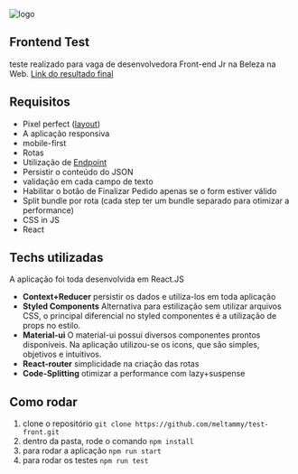 ![logo](https://res.cloudinary.com/beleza-na-web/image/upload/f_auto,fl_progressive,q_auto:eco/v1/blz/assets-store/0.0.262/images/store/1/logo_2x.png)

## Frontend Test
teste realizado para vaga de desenvolvedora Front-end Jr na Beleza na Web.
[Link do resultado final](http://meltammy-blznaweb.surge.sh/payment)
## Requisitos
- Pixel perfect ([layout](https://projects.invisionapp.com/prototype/font-test-cji0j0khf005c1t0132358e8k))
- A aplicação responsiva
- mobile-first
- Rotas
- Utilização de [Endpoint](http://www.mocky.io/v2/5b15c4923100004a006f3c07)
- Persistir o conteúdo do JSON
- validação em cada campo de texto
- Habilitar o botão de Finalizar Pedido apenas se o form estiver válido
- Split bundle por rota (cada step ter um bundle separado para otimizar a performance)
- CSS in JS
- React

## Techs utilizadas
A aplicação foi toda desenvolvida em React.JS
- **Context+Reducer** 
persistir os dados e utiliza-los em toda aplicação
- **Styled Components**
Alternativa para estilização sem utilizar arquivos CSS, o principal diferencial no styled componentes é a utilização de props no estilo.
- **Material-ui**
O material-ui possui diversos componentes prontos disponíveis. Na aplicação utilizou-se os icons, que são simples, objetivos e intuitivos.
- **React-router**
simplicidade na criação das rotas
- **Code-Splitting**
otimizar a performance com lazy+suspense

## Como rodar
1. clone o repositório
`git clone https://github.com/meltammy/test-front.git`
2. dentro da pasta, rode o comando
`npm install`
3. para rodar a aplicação
`npm run start`
4. para rodar os testes
`npm run test`